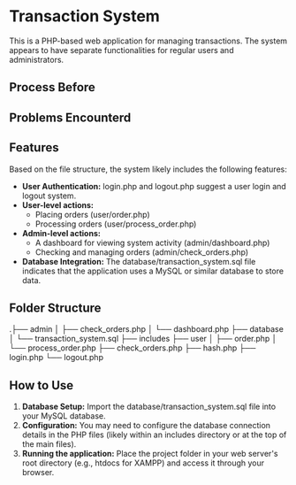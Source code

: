 # Transaction System

This is a PHP-based web application for managing transactions. The system appears to have separate functionalities for regular users and administrators.

## Process Before

## Problems Encounterd



## Features

Based on the file structure, the system likely includes the following features:

*   **User Authentication:** login.php and logout.php suggest a user login and logout system.
*   **User-level actions:**
    *   Placing orders (user/order.php)
    *   Processing orders (user/process_order.php)
*   **Admin-level actions:**
    *   A dashboard for viewing system activity (admin/dashboard.php)
    *   Checking and managing orders (admin/check_orders.php)
*   **Database Integration:** The database/transaction_system.sql file indicates that the application uses a MySQL or similar database to store data.

## Folder Structure

.├── admin
│   ├── check_orders.php
│   └── dashboard.php
├── database
│   └── transaction_system.sql
├── includes
├── user
│   ├── order.php
│   └── process_order.php
├── check_orders.php
├── hash.php
├── login.php
└── logout.php


## How to Use

1.  **Database Setup:** Import the database/transaction_system.sql file into your MySQL database.
2.  **Configuration:** You may need to configure the database connection details in the PHP files (likely within an includes directory or at the top of the main files).
3.  **Running the application:** Place the project folder in your web server's root directory (e.g., htdocs for XAMPP) and access it through your browser.
